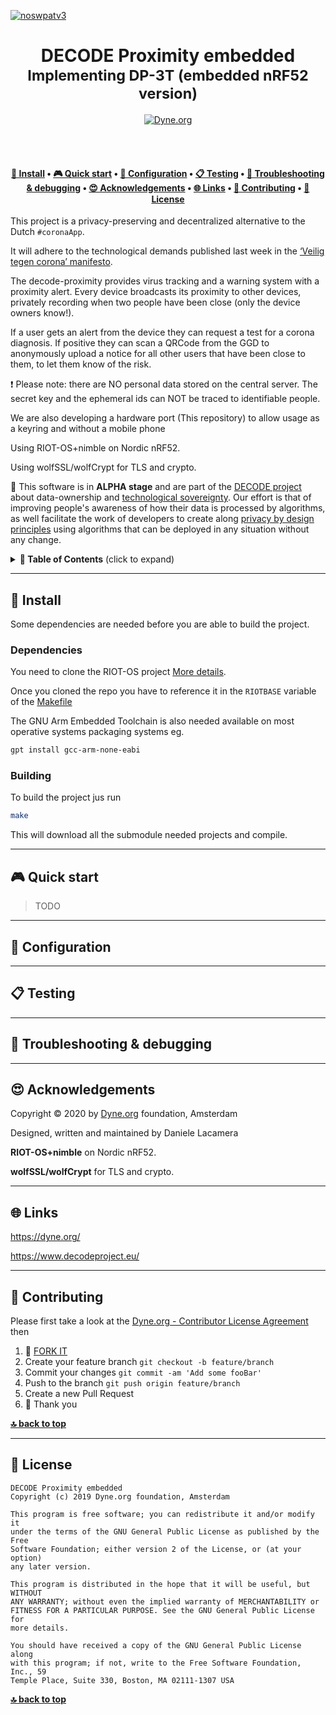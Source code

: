 [![noswpatv3](http://zoobab.wdfiles.com/local--files/start/noupcv3.jpg)](https://ffii.org/donate-now-to-save-europe-from-software-patents-says-ffii/)
<h1 align="center">DECODE Proximity embedded</br>
  <sub>Implementing DP-3T (embedded nRF52 version)</sub>
</h1>

<p align="center">
  <a href="https://dyne.org">
    <img src="https://img.shields.io/badge/%3C%2F%3E%20with%20%E2%9D%A4%20by-Dyne.org-blue.svg" alt="Dyne.org">
  </a>
</p>

<br><br>

<h4 align="center">
  <a href="#-install">💾 Install</a>
  <span> • </span>
  <a href="#-quick-start">🎮 Quick start</a>
  <span> • </span>
  <a href="#-configuration">🔧 Configuration</a>
  <span> • </span>
  <a href="#-testing">📋 Testing</a>
  <span> • </span>
  <a href="#-troubleshooting--debugging">🐛 Troubleshooting & debugging</a>
  <span> • </span>
  <a href="#-acknowledgements">😍 Acknowledgements</a>
  <span> • </span>
  <a href="#-links">🌐 Links</a>
  <span> • </span>
  <a href="#-contributing">👤 Contributing</a>
  <span> • </span>
  <a href="#-license">💼 License</a>
</h4>



This project is a privacy-preserving and decentralized alternative to the Dutch `#coronaApp`.

It will adhere to the technological demands published last week in the [‘Veilig tegen corona’ manifesto](https://www.veiligtegencorona.nl/).

The decode-proximity provides virus tracking and a warning system with a proximity alert. Every device broadcasts its proximity to other devices, privately recording when two people have been close (only the device owners know!).

If a user gets an alert from the device they can request a test for a corona diagnosis. If positive they can scan a QRCode from the GGD to anonymously upload a notice for all other users that have been close to them, to let them know of the risk.

❗ Please note: there are NO personal data stored on the central server. The secret key and the ephemeral ids can NOT be traced to identifiable people.

We are also developing a hardware port (This repository) to allow usage as a keyring and without a mobile phone

Using RIOT-OS+nimble on Nordic nRF52.

Using wolfSSL/wolfCrypt for TLS and crypto.

🚧 This software is in **ALPHA stage** and are part of the [DECODE project](https://decodeproject.eu) about data-ownership and [technological sovereignty](https://www.youtube.com/watch?v=RvBRbwBm_nQ). Our effort is that of improving people's awareness of how their data is processed by algorithms, as well facilitate the work of developers to create along [privacy by design principles](https://decodeproject.eu/publications/privacy-design-strategies-decode-architecture) using algorithms that can be deployed in any situation without any change.


<details id="toc">
 <summary><strong>🚩 Table of Contents</strong> (click to expand)</summary>

* [Install](#-install)
* [Quick start](#-quick-start)
* [Configuration](#-configuration)
* [Testing](#-testing)
* [Troubleshooting & debugging](#-troubleshooting--debugging)
* [Acknowledgements](#-acknowledgements)
* [Links](#-links)
* [Contributing](#-contributing)
* [License](#-license)
</details>

***
## 💾 Install

Some dependencies are needed before you are able to build the project.

### Dependencies

You need to clone the RIOT-OS project [More details](https://doc.riot-os.org/getting-started.html).

Once you cloned the repo you have to reference it in the `RIOTBASE` variable of
the [Makefile](https://github.com/dyne/decode-proximity-hw/blob/master/Makefile#L8)


The GNU Arm Embedded Toolchain is also needed available on most operative systems
packaging systems eg.

```bash
gpt install gcc-arm-none-eabi
```
### Building

To build the project jus run

```bash 
make
```
This will download all the submodule needed projects and compile.

***
## 🎮 Quick start

 > TODO

***
## 🔧 Configuration

***

## 📋 Testing

***
## 🐛 Troubleshooting & debugging

***
## 😍 Acknowledgements

Copyright © 2020 by [Dyne.org](https://www.dyne.org) foundation, Amsterdam

Designed, written and maintained by Daniele Lacamera

**RIOT-OS+nimble** on Nordic nRF52.

**wolfSSL/wolfCrypt** for TLS and crypto.

***
## 🌐 Links

https://dyne.org/

https://www.decodeproject.eu/


***
## 👤 Contributing

Please first take a look at the [Dyne.org - Contributor License Agreement](CONTRIBUTING.md) then

1.  🔀 [FORK IT](../../fork)
2.  Create your feature branch `git checkout -b feature/branch`
3.  Commit your changes `git commit -am 'Add some fooBar'`
4.  Push to the branch `git push origin feature/branch`
5.  Create a new Pull Request
6.  🙏 Thank you


**[🔝 back to top](#toc)**

***
## 💼 License
    DECODE Proximity embedded
    Copyright (c) 2019 Dyne.org foundation, Amsterdam

    This program is free software; you can redistribute it and/or modify it
    under the terms of the GNU General Public License as published by the Free
    Software Foundation; either version 2 of the License, or (at your option)
    any later version.

    This program is distributed in the hope that it will be useful, but WITHOUT
    ANY WARRANTY; without even the implied warranty of MERCHANTABILITY or
    FITNESS FOR A PARTICULAR PURPOSE. See the GNU General Public License for
    more details.

    You should have received a copy of the GNU General Public License along
    with this program; if not, write to the Free Software Foundation, Inc., 59
    Temple Place, Suite 330, Boston, MA 02111-1307 USA

**[🔝 back to top](#toc)**

